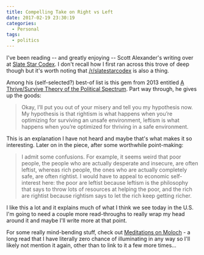 ```yaml
---
title: Compelling Take on Right vs Left
date: 2017-02-19 23:30:19
categories:
  - Personal
tags:
  - politics
---
```


I've been reading -- and greatly enjoying -- Scott Alexander's writing over at [Slate Star Codex](http://slatestarcodex.com). I don't recall how I first ran across this trove of deep though but it's worth noting that [/r/slatestarcodex](https://www.reddit.com/r/slatestarcodex/) is also a thing.

Among his (self-selected?) best-of list is this gem from 2013 entitled [A Thrive/Survive Theory of the Political Spectrum](http://slatestarcodex.com/2013/03/04/a-thrivesurvive-theory-of-the-political-spectrum/). Part way through, he gives up the goods:

> Okay, I’ll put you out of your misery and tell you my hypothesis now. My hypothesis is that rightism is what happens when you’re optimizing for surviving an unsafe environment, leftism is what happens when you’re optimized for thriving in a safe environment.

<!-- more -->

This is an explanation I have not heard and maybe that's what makes it so interesting. Later on in the piece, after some worthwhile point-making:

> I admit some confusions. For example, it seems weird that poor people, the people who are actually desperate and insecure, are often leftist, whereas rich people, the ones who are actually completely safe, are often rightist. I would have to appeal to economic self-interest here: the poor are leftist because leftism is the philosophy that says to throw lots of resources at helping the poor, and the rich are rightist because rightism says to let the rich keep getting richer.

I like this a lot and it explains much of what I think we see today in the U.S. I'm going to need a couple more read-throughs to really wrap my head around it and maybe I'll write more at that point.

For some really mind-bending stuff, check out [Meditations on Moloch](http://slatestarcodex.com/2014/07/30/meditations-on-moloch/) - a long read that I have literally zero chance of illuminating in any way so I'll likely not mention it again, other than to link to it a few more times...
